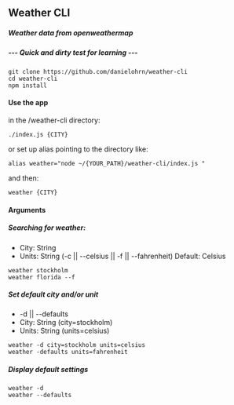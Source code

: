 ## Weather CLI
##### Weather data from openweathermap 
##### --- Quick and dirty test for learning --- 

```
git clone https://github.com/danielohrn/weather-cli
cd weather-cli 
npm install 
```

#### Use the app 
in the /weather-cli directory: 
```
./index.js {CITY}
``` 
or set up alias pointing to the directory like: 
```
alias weather="node ~/{YOUR_PATH}/weather-cli/index.js "
```
and then: 
```
weather {CITY} 
```

#### Arguments
##### Searching for weather:  
- City: String
- Units: String (-c || --celsius || -f || --fahrenheit) Default: Celsius 
```
weather stockholm
weather florida --f
```

##### Set default city and/or unit
- -d || --defaults
- City: String (city=stockholm)
- Units: String (units=celsius)

```
weather -d city=stockholm units=celsius
weather -defaults units=fahrenheit
```

##### Display default settings
```
weather -d
weather --defaults
```



